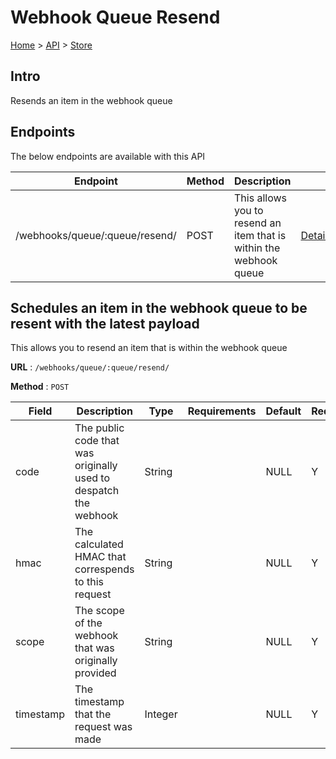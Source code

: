 # Webhook Queue Resend
[Home](../../index.md) > [API](../index.md) > [Store](index.md)
## Intro
Resends an item in the webhook queue
## Endpoints
The below endpoints are available with this API

| Endpoint | Method | Description | |
| --- | --- | --- | --- |
| /webhooks/queue/:queue/resend/ | POST | This allows you to resend an item that is within the webhook queue | [Details](#schedules-an-item-in-the-webhook-queue-to-be-resent-with-the-latest-payload) |

## Schedules an item in the webhook queue to be resent with the latest payload
This allows you to resend an item that is within the webhook queue

**URL** : `/webhooks/queue/:queue/resend/`

**Method** : `POST`

| Field | Description | Type | Requirements | Default | Required? | Conditional? |
| --- | --- | --- | --- | --- | --- | --- |
| code | The public code that was originally used to despatch the webhook | String |  | NULL | Y | N |
| hmac | The calculated HMAC that correspends to this request | String |  | NULL | Y | N |
| scope | The scope of the webhook that was originally provided | String |  | NULL | Y | N |
| timestamp | The timestamp that the request was made | Integer |  | NULL | Y | N |
